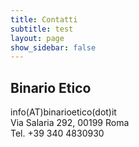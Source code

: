 ```yaml
---
title: Contatti
subtitle: test
layout: page
show_sidebar: false
---
```

## Binario Etico
<i class="fas fa-paper-plane"> </i> info(AT)binarioetico(dot)it  
<i class="fas fa-map-marker-alt"> </i> Via Salaria 292, 00199 Roma  
<i class="fas fa-phone-alt"> </i> Tel. +39 340 4830930
